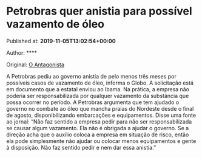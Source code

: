 
# Petrobras quer anistia para possível vazamento de óleo

Published at: **2019-11-05T13:02:54+00:00**

Author: ****

Original: [O Antagonista](https://www.oantagonista.com/brasil/petrobras-quer-anistia-para-possivel-vazamento-de-oleo/)

A Petrobras pediu ao governo anistia de pelo menos três meses por possíveis casos de vazamento de óleo, informa o Globo. A solicitação está em documento que a estatal enviou ao Ibama.
Na prática, a empresa não poderia ser responsabilizada por qualquer vazamento da substância que possa ocorrer no período.
A Petrobras argumenta que tem ajudado o governo no combate ao óleo que mancha praias do Nordeste desde o final de agosto, disponibilizando embarcações e equipamentos.
Disse uma fonte ao jornal:
“Não faz sentido a empresa pedir para não ser responsabilizada se causar algum vazamento. Ela não é obrigada a ajudar o governo. Se a direção acha que o auxílio coloca a empresa em situação de risco, então ela pode simplesmente não ajudar ou colocar menos equipamentos e gente à disposição. Não faz sentido pedir e nem dar essa anistia.”
